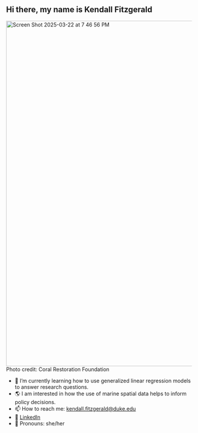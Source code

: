 ## Hi there, my name is Kendall Fitzgerald 


<img width="938" alt="Screen Shot 2025-03-22 at 7 46 56 PM" src="https://github.com/user-attachments/assets/5d0acbbb-1af6-4015-97a8-da2953ba3df2" />
Photo credit: Coral Restoration Foundation

- 🌱 I’m currently learning how to use generalized linear regression models to answer research questions. 
- 🌎 I am interested in how the use of marine spatial data helps to inform policy decisions. 
- 📫 How to reach me: [kendall.fitzgerald@duke.edu](mailto:kendall.fitzgerald@duke.edu)  
- 💼 [LinkedIn](https://www.linkedin.com/in/kendall--fitzgerald/)
- 🌊  Pronouns: she/her

